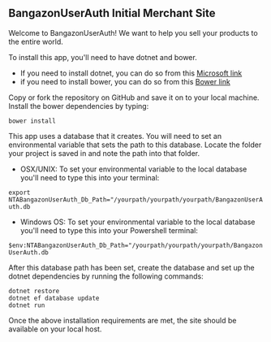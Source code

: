 ## BangazonUserAuth Initial Merchant Site

Welcome to BangazonUserAuth! We want to help you sell your products to the entire world. 

To install this app, you'll need to have dotnet and bower. 

- If you need to install dotnet, you can do so from this [Microsoft link](https://www.microsoft.com/en-us/download/details.aspx?id=30653)
- if you need to install bower, you can do so from this [Bower link](https://bower.io/)

Copy or fork the repository on GitHub and save it on to your local machine. Install the bower dependencies by typing: 

```bower install```

This app uses a database that it creates. You will need to set an environmental variable that sets the path to this database. Locate the folder your project is saved in and note the path into that folder. 

- OSX/UNIX:
To set your environmental variable to the local database you'll need to type this into your terminal:

```export NTABangazonUserAuth_Db_Path="/yourpath/yourpath/yourpath/BangazonUserAuth.db```

- Windows OS:
To set your environmental variable to the local database you'll need to type this into your Powershell terminal:

`$env:NTABangazonUserAuth_Db_Path="/yourpath/yourpath/yourpath/BangazonUserAuth.db`


After this database path has been set, create the database and set up the dotnet dependencies by running the following commands:

```
dotnet restore
dotnet ef database update
dotnet run
```

Once the above installation requirements are met, the site should be available on your local host. 